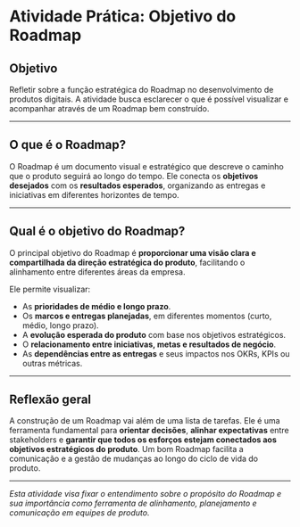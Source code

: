# Atividade Prática: Objetivo do Roadmap

## Objetivo
Refletir sobre a função estratégica do Roadmap no desenvolvimento de produtos digitais. A atividade busca esclarecer o que é possível visualizar e acompanhar através de um Roadmap bem construído.

---

## O que é o Roadmap?

O Roadmap é um documento visual e estratégico que descreve o caminho que o produto seguirá ao longo do tempo. Ele conecta os **objetivos desejados** com os **resultados esperados**, organizando as entregas e iniciativas em diferentes horizontes de tempo.

---

## Qual é o objetivo do Roadmap?

O principal objetivo do Roadmap é **proporcionar uma visão clara e compartilhada da direção estratégica do produto**, facilitando o alinhamento entre diferentes áreas da empresa.

Ele permite visualizar:

- As **prioridades de médio e longo prazo**.
- Os **marcos e entregas planejadas**, em diferentes momentos (curto, médio, longo prazo).
- A **evolução esperada do produto** com base nos objetivos estratégicos.
- O **relacionamento entre iniciativas, metas e resultados de negócio**.
- As **dependências entre as entregas** e seus impactos nos OKRs, KPIs ou outras métricas.

---

## Reflexão geral
A construção de um Roadmap vai além de uma lista de tarefas. Ele é uma ferramenta fundamental para **orientar decisões**, **alinhar expectativas** entre stakeholders e **garantir que todos os esforços estejam conectados aos objetivos estratégicos do produto**. Um bom Roadmap facilita a comunicação e a gestão de mudanças ao longo do ciclo de vida do produto.

---

*Esta atividade visa fixar o entendimento sobre o propósito do Roadmap e sua importância como ferramenta de alinhamento, planejamento e comunicação em equipes de produto.*
